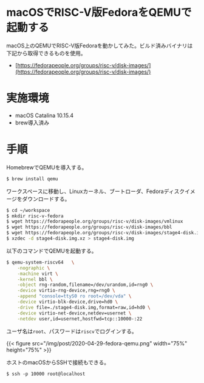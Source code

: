 # macOSでRISC-V版FedoraをQEMUで起動する


macOS上のQEMUでRISC-V版Fedoraを動かしてみた。ビルド済みバイナリは下記から取得できるものを使用。
- [https://fedorapeople.org/groups/risc-v/disk-images/](https://fedorapeople.org/groups/risc-v/disk-images/)

# 実施環境

- macOS Catalina 10.15.4
- brew導入済み

# 手順

HomebrewでQEMUを導入する。

```sh
$ brew install qemu
```

ワークスペースに移動し、Linuxカーネル、ブートローダ、Fedoraディスクイメージをダウンロードする。

```sh
$ cd ~/workspace
$ mkdir risc-v-fedora
$ wget https://fedorapeople.org/groups/risc-v/disk-images/vmlinux
$ wget https://fedorapeople.org/groups/risc-v/disk-images/bbl
$ wget https://fedorapeople.org/groups/risc-v/disk-images/stage4-disk.img.xz
$ xzdec -d stage4-disk.img.xz > stage4-disk.img
```

以下のコマンドでQEMUを起動する。

```sh
$ qemu-system-riscv64   \
    -nographic \
    -machine virt \
    -kernel bbl \
    -object rng-random,filename=/dev/urandom,id=rng0 \
    -device virtio-rng-device,rng=rng0 \
    -append "console=ttyS0 ro root=/dev/vda" \
    -device virtio-blk-device,drive=hd0 \
    -drive file=./stage4-disk.img,format=raw,id=hd0 \
    -device virtio-net-device,netdev=usernet \
    -netdev user,id=usernet,hostfwd=tcp::10000-:22
```

ユーザ名は`root`、パスワードは`riscv`でログインする。

{{< figure src="/img/post/2020-04-29-fedora-qemu.png" width="75%" height="75%" >}}

ホストのmacOSからSSHで接続もできる。

```
$ ssh -p 10000 root@localhost
```

